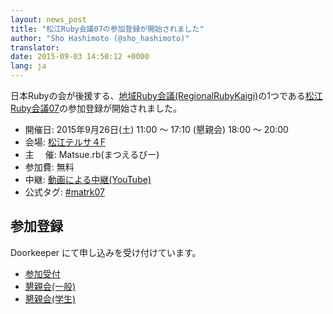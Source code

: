 ```yaml
---
layout: news_post
title: "松江Ruby会議07の参加登録が開始されました"
author: "Sho Hashimoto (@sho_hashimoto)"
translator:
date: 2015-09-03 14:50:12 +0000
lang: ja
---
```


日本Rubyの会が後援する、[地域Ruby会議(RegionalRubyKaigi)][1]の1つである[松江Ruby会議07](http://matsue.rubyist.net/matrk07/)の参加登録が開始されました。

* 開催日: 2015年9月26日(土) 11:00 〜 17:10 (懇親会) 18:00 〜 20:00
* 会場: [松江テルサ４F](https://www.google.com/maps/search/松江テルサ/@35.463976,133.062015,14z?hl=ja)
* 主　 催: Matsue.rb(まつえるびー)
* 参加費: 無料
* 中継: [動画による中継(YouTube)](https://www.youtube.com/watch?v=JhNlQra5VKg)
* 公式タグ: [#matrk07](https://twitter.com/search?q=matrk07&src=typd&f=realtime)

## 参加登録

Doorkeeper にて申し込みを受け付けています。

* [参加受付](https://matsue-rb.doorkeeper.jp/events/27629)
* [懇親会(一般)](http://matsue-rb.doorkeeper.jp/events/27632)
* [懇親会(学生)](http://matsue-rb.doorkeeper.jp/events/27631)

[1]: http://regional.rubykaigi.org/
